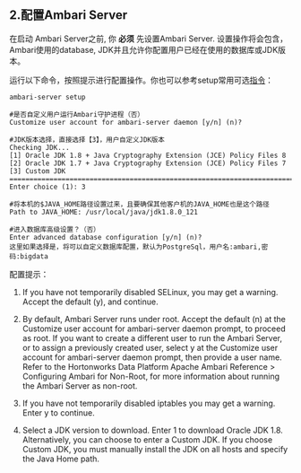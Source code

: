 ## 2.配置Ambari Server

在启动 Ambari Server之前, 你 **必须** 先设置Ambari Server. 设置操作将会包含，Ambari使用的database, JDK并且允许你配置用户已经在使用的数据库或JDK版本。

运行以下命令，按照提示进行配置操作。你也可以参考setup常用可选[指令](II.安装Ambari/Setup常用指令.md)：

```
ambari-server setup

#是否自定义用户运行Ambari守护进程（否）
Customize user account for ambari-server daemon [y/n] (n)? 

#JDK版本选择，直接选择【3】，用户自定义JDK版本
Checking JDK...
[1] Oracle JDK 1.8 + Java Cryptography Extension (JCE) Policy Files 8
[2] Oracle JDK 1.7 + Java Cryptography Extension (JCE) Policy Files 7
[3] Custom JDK
==============================================================================
Enter choice (1): 3

#将本机的$JAVA_HOME路径设置过来，且要确保其他客户机的JAVA_HOME也是这个路径
Path to JAVA_HOME: /usr/local/java/jdk1.8.0_121

#进入数据库高级设置？（否）
Enter advanced database configuration [y/n] (n)? 
这里如果选择是，将可以自定义数据库配置，默认为PostgreSql，用户名:ambari,密码:bigdata
```

配置提示：

1. If you have not temporarily disabled SELinux, you may get a warning. Accept the default \(y\), and continue.

2. By default, Ambari Server runs under root. Accept the default \(n\) at the Customize user account for ambari-server daemon prompt, to proceed as root. If you want to create a different user to run the Ambari Server, or to assign a previously created user, select y at the Customize user account for ambari-server daemon prompt, then provide a user name. Refer to the Hortonworks Data Platform Apache Ambari Reference &gt; Configuring Ambari for Non-Root, for more information about running the Ambari Server as non-root.

3. If you have not temporarily disabled iptables you may get a warning. Enter y to continue.

4. Select a JDK version to download. Enter 1 to download Oracle JDK 1.8. Alternatively, you can choose to enter a Custom JDK. If you choose Custom JDK, you must manually install the JDK on all hosts and specify the Java Home path.



